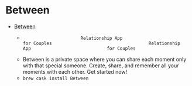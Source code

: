 # Between
- [Between](https://between.us/)
  -                           Relationship App                                             for Couples                                     Relationship App                             for Couples            
  - Between is a private space where you can share each moment only with that special someone. Create, share, and remember all your moments with each other. Get started now!
  - `brew cask install Between`
